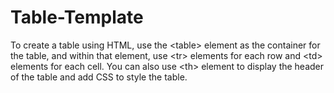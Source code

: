 # Table-Template
To create a table using HTML, use the &lt;table> element as the container for the table, and within that element, use &lt;tr> elements for each row and &lt;td> elements for each cell. You can also use &lt;th> element to display the header of the table and add CSS to style the table.
